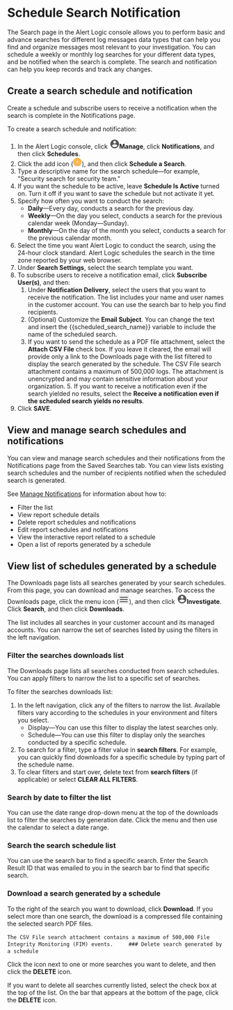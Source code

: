 #  Schedule Search Notification

The Search page in the Alert Logic console allows you to perform basic and advance searches for different log messages data types that can help you find and organize  messages most relevant to your investigation. You can schedule a weekly or monthly log searches for your different data types, and be notified when the search is complete. The search and notification can help you keep records and track any changes.

## Create a search schedule and notification

Create a schedule and subscribe users  to receive a notification when the search is complete in the Notifications page.

To create a search schedule and notification:

1. In the Alert Logic console, click ![](../../Resources/Images/dashboard/manage-icon.png)**Manage**,  click **Notifications**, and then click **Schedules**.
2. Click the add icon (![](../../Resources/Images/Icons/cdAddPlus.png)), and then click **Schedule a Search**.
3. Type a descriptive name for the search schedule—for example, "Security search for security team."
4. If you want the schedule to be active, leave  **Schedule Is Active** turned on. Turn it off if you want to save the schedule but not activate it yet.
5. Specify how often you want to conduct the search:
   * **Daily**—Every day, conducts a search for the previous day.
   * **Weekly**—On the day you select, conducts a search for the previous calendar week (Monday—Sunday).
   * **Monthly**—On the day of the month you select, conducts a search for the previous calendar month.
7. Select the time you want Alert Logic to conduct the search, using the 24-hour clock standard. Alert Logic schedules the search in the time zone reported by your web browser.
8. Under **Search Settings**, select the search template you want.
9. To subscribe users to receive a notification email, click **Subscribe User(s)**, and then:
   1. Under **Notification Delivery**, select the users that you want to receive the notification. The list includes your name and user names in the customer account. You can use the search bar to help you find recipients.
   2. (Optional) Customize the **Email Subject**. You can change the text and insert the {{scheduled_search_name}} variable to include the name of the scheduled search.
   3. If you want to send the schedule as a PDF file attachment, select the **Attach CSV File** check box. If you leave it cleared, the email will provide only a link to the Downloads page with the list filtered to display the search generated by the schedule.
   The CSV File search attachment contains a maximum of 500,000 logs. The attachment is unencrypted and may contain sensitive information about your organization. 5. If you want to receive a notification even if the search yielded no results, select the **Receive a notification even if the scheduled search yields no results**.
11. Click **SAVE**.

## View and manage search schedules and notifications

You can view and manage search schedules and their notifications from the Notifications page from the Saved Searches tab. You can view lists existing search schedules and  the number of recipients notified when the scheduled search is generated.

See [Manage Notifications](../../configure/notifications/manage.md) for information about how to:

* Filter the list
* View report schedule details
* Delete report schedules and notifications
* Edit report schedules and notifications
* View the interactive report related to a schedule
* Open a list of reports generated by a schedule

## View list of schedules generated by a schedule

The Downloads page lists all searches generated by your search schedules. From this page, you can download and manage searches. To access the Downloads page,  click the menu icon (![](../../Resources/Images/dashboard/menu-icon.png)), and then click ![](../../Resources/Images/dashboard/manage-icon.png)**Investigate**. Click **Search**, and then click **Downloads**.

The list includes all searches in your customer account and its managed accounts. You can narrow the set of searches listed  by using the filters in the left navigation.

### Filter the searches downloads list

The Downloads page lists all searches conducted from search schedules. You can  apply filters to narrow the list to a specific set of searches.

To filter the searches downloads list:

1. In the left navigation, click any of the filters to narrow the list. Available filters vary according to the schedules in your environment and filters you select.
   * Display—You can use this filter to display the latest searches only.
   * Schedule—You can use this filter to display only the searches conducted by a specific schedule.
3. To search for a filter, type a filter value in **search filters**. For example, you can quickly find downloads for a specific schedule by typing part of the schedule name.
4. To clear filters and start over, delete text from **search filters** (if applicable) or select **CLEAR ALL FILTERS**.

### Search by date to filter the list

You can use the date range drop-down menu at the top of the downloads list to filter the searches by generation date. Click the menu and then use the calendar to select a date range.

### Search the search schedule list

You can use the search bar to find a specific search. Enter the Search Result ID that was emailed to you  in the search bar to find that specific search.

### Download a search generated by a schedule

To the right of the search you want to download, click **Download**. If you select more than one search, the download is a compressed file containing the selected search PDF files.

    The CSV File search attachment contains a maximum of 500,000 File Integrity Monitoring (FIM) events.     ### Delete search generated by a schedule

Click the  icon next to one or more searches you want to delete, and then click the **DELETE** icon.

If you want to delete all searches currently listed, select the check box at the top of the list. On the bar that appears at the bottom of the page, click the **DELETE** icon.
